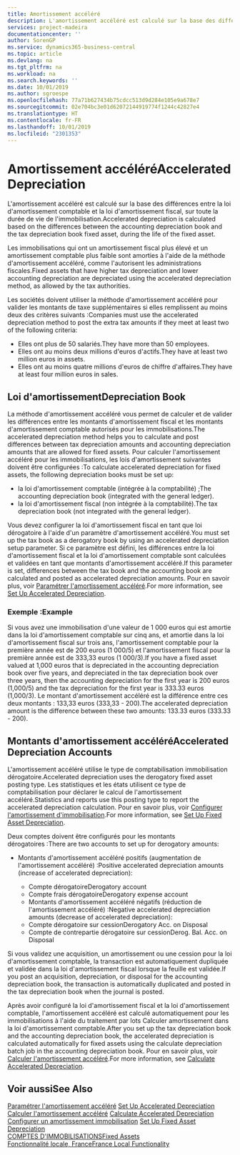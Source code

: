 ```yaml
---
title: Amortissement accéléré
description: L'amortissement accéléré est calculé sur la base des différences entre la loi d'amortissement comptable et la loi d'amortissement fiscal, sur toute la durée de vie de l'immobilisation.
services: project-madeira
documentationcenter: ''
author: SorenGP
ms.service: dynamics365-business-central
ms.topic: article
ms.devlang: na
ms.tgt_pltfrm: na
ms.workload: na
ms.search.keywords: ''
ms.date: 10/01/2019
ms.author: sgroespe
ms.openlocfilehash: 77a71b627434b75cdcc513d9d284e105e9a678e7
ms.sourcegitcommit: 02e704bc3e01d62072144919774f1244c42827e4
ms.translationtype: HT
ms.contentlocale: fr-FR
ms.lasthandoff: 10/01/2019
ms.locfileid: "2301353"
---
```

# <a name="accelerated-depreciation"></a><span data-ttu-id="16e85-103">Amortissement accéléré</span><span class="sxs-lookup"><span data-stu-id="16e85-103">Accelerated Depreciation</span></span>
<span data-ttu-id="16e85-104">L'amortissement accéléré est calculé sur la base des différences entre la loi d'amortissement comptable et la loi d'amortissement fiscal, sur toute la durée de vie de l'immobilisation.</span><span class="sxs-lookup"><span data-stu-id="16e85-104">Accelerated depreciation is calculated based on the differences between the accounting depreciation book and the tax depreciation book fixed asset, during the life of the fixed asset.</span></span>  

<span data-ttu-id="16e85-105">Les immobilisations qui ont un amortissement fiscal plus élevé et un amortissement comptable plus faible sont amorties à l'aide de la méthode d'amortissement accéléré, comme l'autorisent les administrations fiscales.</span><span class="sxs-lookup"><span data-stu-id="16e85-105">Fixed assets that have higher tax depreciation and lower accounting depreciation are depreciated using the accelerated depreciation method, as allowed by the tax authorities.</span></span>  

<span data-ttu-id="16e85-106">Les sociétés doivent utiliser la méthode d'amortissement accéléré pour valider les montants de taxe supplémentaires si elles remplissent au moins deux des critères suivants :</span><span class="sxs-lookup"><span data-stu-id="16e85-106">Companies must use the accelerated depreciation method to post the extra tax amounts if they meet at least two of the following criteria:</span></span>  

- <span data-ttu-id="16e85-107">Elles ont plus de 50 salariés.</span><span class="sxs-lookup"><span data-stu-id="16e85-107">They have more than 50 employees.</span></span>  
- <span data-ttu-id="16e85-108">Elles ont au moins deux millions d'euros d'actifs.</span><span class="sxs-lookup"><span data-stu-id="16e85-108">They have at least two million euros in assets.</span></span>  
- <span data-ttu-id="16e85-109">Elles ont au moins quatre millions d'euros de chiffre d'affaires.</span><span class="sxs-lookup"><span data-stu-id="16e85-109">They have at least four million euros in sales.</span></span>  

## <a name="depreciation-book"></a><span data-ttu-id="16e85-110">Loi d'amortissement</span><span class="sxs-lookup"><span data-stu-id="16e85-110">Depreciation Book</span></span>  
<span data-ttu-id="16e85-111">La méthode d'amortissement accéléré vous permet de calculer et de valider les différences entre les montants d'amortissement fiscal et les montants d'amortissement comptable autorisés pour les immobilisations.</span><span class="sxs-lookup"><span data-stu-id="16e85-111">The accelerated depreciation method helps you to calculate and post differences between tax depreciation amounts and accounting depreciation amounts that are allowed for fixed assets.</span></span> <span data-ttu-id="16e85-112">Pour calculer l'amortissement accéléré pour les immobilisations, les lois d'amortissement suivantes doivent être configurées :</span><span class="sxs-lookup"><span data-stu-id="16e85-112">To calculate accelerated depreciation for fixed assets, the following depreciation books must be set up:</span></span>  

- <span data-ttu-id="16e85-113">la loi d'amortissement comptable (intégrée à la comptabilité) ;</span><span class="sxs-lookup"><span data-stu-id="16e85-113">The accounting depreciation book (integrated with the general ledger).</span></span>  
- <span data-ttu-id="16e85-114">la loi d'amortissement fiscal (non intégrée à la comptabilité).</span><span class="sxs-lookup"><span data-stu-id="16e85-114">The tax depreciation book (not integrated with the general ledger).</span></span>  

<span data-ttu-id="16e85-115">Vous devez configurer la loi d'amortissement fiscal en tant que loi dérogatoire à l'aide d'un paramètre d'amortissement accéléré.</span><span class="sxs-lookup"><span data-stu-id="16e85-115">You must set up the tax book as a derogatory book by using an accelerated depreciation setup parameter.</span></span> <span data-ttu-id="16e85-116">Si ce paramètre est défini, les différences entre la loi d'amortissement fiscal et la loi d'amortissement comptable sont calculées et validées en tant que montants d'amortissement accéléré.</span><span class="sxs-lookup"><span data-stu-id="16e85-116">If this parameter is set, differences between the tax book and the accounting book are calculated and posted as accelerated depreciation amounts.</span></span> <span data-ttu-id="16e85-117">Pour en savoir plus, voir [Paramétrer l'amortissement accéléré](how-to-set-up-accelerated-depreciation.md).</span><span class="sxs-lookup"><span data-stu-id="16e85-117">For more information, see [Set Up Accelerated Depreciation](how-to-set-up-accelerated-depreciation.md).</span></span>  

### <a name="example"></a><span data-ttu-id="16e85-118">Exemple :</span><span class="sxs-lookup"><span data-stu-id="16e85-118">Example</span></span>  
 <span data-ttu-id="16e85-119">Si vous avez une immobilisation d'une valeur de 1 000 euros qui est amortie dans la loi d'amortissement comptable sur cinq ans, et amortie dans la loi d'amortissement fiscal sur trois ans, l'amortissement comptable pour la première année est de 200 euros (1 000/5) et l'amortissement fiscal pour la première année est de 333,33 euros (1 000/3).</span><span class="sxs-lookup"><span data-stu-id="16e85-119">If you have a fixed asset valued at 1,000 euros that is depreciated in the accounting depreciation book over five years, and depreciated in the tax depreciation book over three years, then the accounting depreciation for the first year is 200 euros (1,000/5) and the tax depreciation for the first year is 333.33 euros (1,000/3).</span></span> <span data-ttu-id="16e85-120">Le montant d'amortissement accéléré est la différence entre ces deux montants : 133,33 euros (333,33 - 200).</span><span class="sxs-lookup"><span data-stu-id="16e85-120">The accelerated depreciation amount is the difference between these two amounts: 133.33 euros (333.33 - 200).</span></span>  

## <a name="accelerated-depreciation-accounts"></a><span data-ttu-id="16e85-121">Montants d'amortissement accéléré</span><span class="sxs-lookup"><span data-stu-id="16e85-121">Accelerated Depreciation Accounts</span></span>  
<span data-ttu-id="16e85-122">L'amortissement accéléré utilise le type de comptabilisation immobilisation dérogatoire.</span><span class="sxs-lookup"><span data-stu-id="16e85-122">Accelerated depreciation uses the derogatory fixed asset posting type.</span></span> <span data-ttu-id="16e85-123">Les statistiques et les états utilisent ce type de comptabilisation pour déclarer le calcul de l'amortissement accéléré.</span><span class="sxs-lookup"><span data-stu-id="16e85-123">Statistics and reports use this posting type to report the accelerated depreciation calculation.</span></span> <span data-ttu-id="16e85-124">Pour en savoir plus, voir [Configurer l'amortissement d'immobilisation](../../fa-how-setup-depreciation.md).</span><span class="sxs-lookup"><span data-stu-id="16e85-124">For more information, see [Set Up Fixed Asset Depreciation](../../fa-how-setup-depreciation.md).</span></span>  

<span data-ttu-id="16e85-125">Deux comptes doivent être configurés pour les montants dérogatoires :</span><span class="sxs-lookup"><span data-stu-id="16e85-125">There are two accounts to set up for derogatory amounts:</span></span>  

- <span data-ttu-id="16e85-126">Montants d'amortissement accéléré positifs (augmentation de l'amortissement accéléré) :</span><span class="sxs-lookup"><span data-stu-id="16e85-126">Positive accelerated depreciation amounts (increase of accelerated depreciation):</span></span>  

    - <span data-ttu-id="16e85-127">Compte dérogatoire</span><span class="sxs-lookup"><span data-stu-id="16e85-127">Derogatory account</span></span>  
    - <span data-ttu-id="16e85-128">Compte frais dérogatoire</span><span class="sxs-lookup"><span data-stu-id="16e85-128">Derogatory expense account</span></span>  
    - <span data-ttu-id="16e85-129">Montants d'amortissement accéléré négatifs (réduction de l'amortissement accéléré) :</span><span class="sxs-lookup"><span data-stu-id="16e85-129">Negative accelerated depreciation amounts (decrease of accelerated depreciation):</span></span>  
    - <span data-ttu-id="16e85-130">Compte dérogatoire sur cession</span><span class="sxs-lookup"><span data-stu-id="16e85-130">Derogatory Acc. on Disposal</span></span>  
    - <span data-ttu-id="16e85-131">Compte de contrepartie dérogatoire sur cession</span><span class="sxs-lookup"><span data-stu-id="16e85-131">Derog. Bal. Acc. on Disposal</span></span>  

<span data-ttu-id="16e85-132">Si vous validez une acquisition, un amortissement ou une cession pour la loi d'amortissement comptable, la transaction est automatiquement dupliquée et validée dans la loi d'amortissement fiscal lorsque la feuille est validée.</span><span class="sxs-lookup"><span data-stu-id="16e85-132">If you post an acquisition, depreciation, or disposal for the accounting depreciation book, the transaction is automatically duplicated and posted in the tax depreciation book when the journal is posted.</span></span>  

<span data-ttu-id="16e85-133">Après avoir configuré la loi d'amortissement fiscal et la loi d'amortissement comptable, l'amortissement accéléré est calculé automatiquement pour les immobilisations à l'aide du traitement par lots Calculer amortissement dans la loi d'amortissement comptable.</span><span class="sxs-lookup"><span data-stu-id="16e85-133">After you set up the tax depreciation book and the accounting depreciation book, the accelerated depreciation is calculated automatically for fixed assets using the calculate depreciation batch job in the accounting depreciation book.</span></span> <span data-ttu-id="16e85-134">Pour en savoir plus, voir [Calculer l'amortissement accéléré](how-to-calculate-accelerated-depreciation.md).</span><span class="sxs-lookup"><span data-stu-id="16e85-134">For more information, see [Calculate Accelerated Depreciation](how-to-calculate-accelerated-depreciation.md).</span></span>  

## <a name="see-also"></a><span data-ttu-id="16e85-135">Voir aussi</span><span class="sxs-lookup"><span data-stu-id="16e85-135">See Also</span></span>  
 <span data-ttu-id="16e85-136">[Paramétrer l'amortissement accéléré](how-to-set-up-accelerated-depreciation.md) </span><span class="sxs-lookup"><span data-stu-id="16e85-136">[Set Up Accelerated Depreciation](how-to-set-up-accelerated-depreciation.md) </span></span>  
 <span data-ttu-id="16e85-137">[Calculer l'amortissement accéléré](how-to-calculate-accelerated-depreciation.md) </span><span class="sxs-lookup"><span data-stu-id="16e85-137">[Calculate Accelerated Depreciation](how-to-calculate-accelerated-depreciation.md) </span></span>  
 <span data-ttu-id="16e85-138">[Configurer un amortissement immobilisation](../../fa-how-setup-depreciation.md) </span><span class="sxs-lookup"><span data-stu-id="16e85-138">[Set Up Fixed Asset Depreciation](../../fa-how-setup-depreciation.md) </span></span>  
[<span data-ttu-id="16e85-139">COMPTES D'IMMOBILISATIONS</span><span class="sxs-lookup"><span data-stu-id="16e85-139">Fixed Assets</span></span>](../../fa-manage.md)  
 [<span data-ttu-id="16e85-140">Fonctionnalité locale, France</span><span class="sxs-lookup"><span data-stu-id="16e85-140">France Local Functionality</span></span>](france-local-functionality.md)
